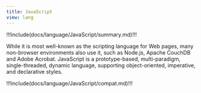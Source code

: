 ```yaml
---
title: JavaScript
view: lang
---
```


!!!include(docs/language/JavaScript/summary.md)!!!

While it is most well-known as the scripting language for Web pages,
many non-browser environments also use it, such as Node.js, Apache CouchDB and Adobe Acrobat.
JavaScript is a prototype-based, multi-paradigm, single-threaded, dynamic language, supporting
object-oriented, imperative, and declarative styles.

!!!include(docs/language/JavaScript/compat.md)!!!
